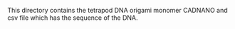 This directory contains the tetrapod DNA origami monomer CADNANO and csv file which has the sequence of the DNA.
